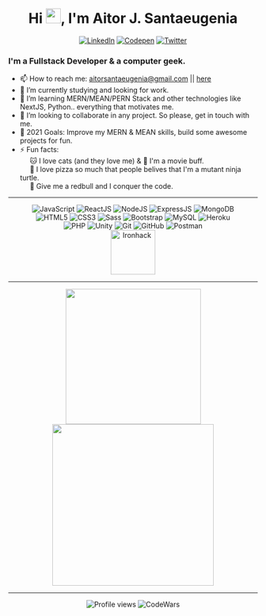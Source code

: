 
<div align="center">
<h1>Hi <img src="https://raw.githubusercontent.com/iampavangandhi/iampavangandhi/master/gifs/Hi.gif" width="30px">, I'm Aitor J. Santaeugenia </h1>

</div>

<div align="center">
<a href="https://www.linkedin.com/in/aitorjsantaeugenia/" target="_blank"><img src="https://img.shields.io/badge/LinkedIn-%230077B5.svg?&style=for-the-badge&logo=linkedin&logoColor=white" alt="LinkedIn"></a>
<a href="https://codepen.io/santaeugeniaJ" target="_blank"><img src="https://img.shields.io/badge/Codepen-%23131417.svg?&style=for-the-badge&logo=codepen&logoColor=white" alt="Codepen"></a>
<a href="https://twitter.com/SantaeugeniaJ" target="_blank"><img src="https://img.shields.io/badge/Twitter-%231DA1F2.svg?&style=for-the-badge&logo=twitter&logoColor=white" alt="Twitter"></a>

</div>

### I'm a Fullstack Developer & a computer geek.
- 📫 How to reach me: <a>aitorsantaeugenia@gmail.com</a> || <a href="https://github.com/AitorSantaeugenia/AitorSantaeugenia/issues/new">here</a>
- 🔭 I’m currently studying and looking for work.
- 🌱 I’m learning MERN/MEAN/PERN Stack and other technologies like NextJS, Python.. everything that motivates me.
- 👯 I’m looking to collaborate in any project. So please, get in touch with me.
- 🥅 2021 Goals: Improve my MERN & MEAN skills, build some awesome projects for fun.
- ⚡ Fun facts: <br/>
&nbsp;&nbsp;&nbsp;&nbsp; 🐱 I love cats (and they love me) & 🎥 I'm a movie buff. <br/>
&nbsp;&nbsp;&nbsp;&nbsp; 🍕 I love pizza so much that people belives that I'm a mutant ninja turtle. <br/>
&nbsp;&nbsp;&nbsp;&nbsp; 💪 Give me a redbull and I conquer the code.

---


<div align="center">
<img alt='JavaScript' src='https://img.shields.io/badge/-Javascript-F7DF1E?style=for-the-badge&logo=javascript&logoColor=white' />
<img alt='ReactJS' src='https://img.shields.io/badge/-ReactJS-51CBF2?style=for-the-badge&logo=react&logoColor=white' />
<img alt='NodeJS' src='https://img.shields.io/badge/-NodeJs-339933?style=for-the-badge&logo=Nodejs&logoColor=white' />
<img alt='ExpressJS' src='http://img.shields.io/badge/-Express-black?style=for-the-badge&logo=express&logoColor=white' />
<img alt='MongoDB' src='http://img.shields.io/badge/-MongoDB-47A248?style=for-the-badge&logo=mongodb&logoColor=white' />
</br>
<img alt='HTML5' src='https://img.shields.io/badge/-HTML5-E34F26?style=for-the-badge&logo=html5&logoColor=white' />
<img alt='CSS3' src='https://img.shields.io/badge/-CSS3-1572B6?style=for-the-badge&logo=css3&logoColor=white' />
<img alt='Sass' src="https://img.shields.io/badge/-Sass-CC6699?style=for-the-badge&logo=sass&logoColor=white" />
<img alt='Bootstrap' src='https://img.shields.io/badge/-Bootsrap-7952B3?style=for-the-badge&logo=bootstrap&logoColor=white' />

<!-- <img alt='Jasmine' src='https://img.shields.io/badge/-Jasmine-8A4182?style=for-the-badge&logo=jasmine&logoColor=white' />
<img alt='NPM' src='https://img.shields.io/badge/-NPM-CB3837?style=for-the-badge&logo=npm&logoColor=white' />
<img alt='Cypress' src='https://img.shields.io/badge/-cypress-%23E5E5E5?style=for-the-badge&logo=cypress&logoColor=058a5e' /> 
<img alt='Python' src='https://img.shields.io/badge/Python-3776AB?style=for-the-badge&logo=python&logoColor=white' />
<img alt='C#' src='https://img.shields.io/badge/C%23-239120?style=for-the-badge&logo=c-sharp&logoColor=white' /> -->
<img alt='MySQL' src='https://img.shields.io/badge/MySQL-00000F?style=for-the-badge&logo=mysql&logoColor=white' />
<img alt='Heroku' src='https://img.shields.io/badge/Heroku-430098?style=for-the-badge&logo=heroku&logoColor=white' />
<br/>
<!-- <img alt='Canvas' src='https://img.shields.io/badge/-Canvas-E05F2C?style=for-the-badge&logo=canvas&logoColor=white' /> -->
<img alt='PHP' src='https://img.shields.io/badge/PHP-777BB4?style=for-the-badge&logo=php&logoColor=white' />
<img alt='Unity' src='https://img.shields.io/badge/Unity-100000?style=for-the-badge&logo=unity&logoColor=white' />
<img alt='Git' src='https://img.shields.io/badge/-Git-F05032?style=for-the-badge&logo=git&logoColor=white' />
<img alt='GitHub' src='https://img.shields.io/badge/-Github-181717?style=for-the-badge&logo=github&logoColor=white' />
<!-- <img alt='Slack' src='https://img.shields.io/badge/-Slack-4A154B?style=for-the-badge&logo=slack&logoColor=white' /> -->
<img alt='Postman' src='https://img.shields.io/badge/-Postman-FF6C37?style=for-the-badge&logo=postman&logoColor=white' />
<!-- <img alt='MongoCompass' src='http://img.shields.io/badge/-MongoCompass-47A248?style=for-the-badge&logo=mongodb&logoColor=white' /> 
<img alt='VSCode' src='https://img.shields.io/badge/-VSCode-007ACC?style=for-the-badge&logo=visual-studio-code&logoColor=white' /> 
<img alt='Visual Studio' src='https://img.shields.io/badge/-Visual%20Studio-5C2D91?style=for-the-badge&logo=visual-studio&logoColor=white' /> -->

<!-- <img alt='Django' src='https://img.shields.io/badge/Django-092E20?style=for-the-badge&logo=django&logoColor=white' /> -->
<br/>
<!-- <img alt='CodeWars' src='https://www.codewars.com/users/AitorSantaeugenia/badges/large' /> -->
<div align="center">	
<img alt='Ironhack' src='https://i.imgur.com/qq7wMW4.png' style="width:90px" />

[website]: #
[twitter]: https://twitter.com/SantaeugeniaJ
[youtube]: #
[linkedin]: https://www.linkedin.com/in/aitorjsantaeugenia/
</div>

---

<div align="center">
    <img width="273rem" align=top src="https://github-readme-stats.vercel.app/api/top-langs/?username=AitorSantaeugenia&layout=compact&show_icons=true&title_color=ffffff&icon_color=34abeb&text_color=daf7dc&bg_color=151515"/>
    <img width="326rem" align=top src="https://github-readme-stats.vercel.app/api?username=AitorSantaeugenia&show_icons&theme=radical"/>
<div>
	
---
	
<img alt='Profile views' src="https://komarev.com/ghpvc/?username=AitorSantaeugenia&label=PROFILE+VIEWS&color=blueviolet"/>
<img alt='CodeWars' src='https://www.codewars.com/users/AitorSantaeugenia/badges/micro' />



